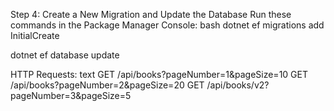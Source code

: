 Step 4: Create a New Migration and Update the Database
Run these commands in the Package Manager Console:
bash
dotnet ef migrations add InitialCreate

dotnet ef database update

HTTP Requests:
text
GET /api/books?pageNumber=1&pageSize=10
GET /api/books?pageNumber=2&pageSize=20
GET /api/books/v2?pageNumber=3&pageSize=5